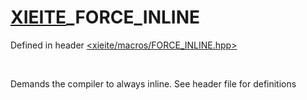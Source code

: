 # [XIEITE](../macros.md)\_FORCE\_INLINE
Defined in header [<xieite/macros/FORCE_INLINE.hpp>](../../include/xieite/macros/FORCE_INLINE.hpp)

<br/>

Demands the compiler to always inline. See header file for definitions
